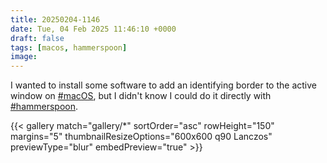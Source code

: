 ```yaml
---
title: 20250204-1146
date: Tue, 04 Feb 2025 11:46:10 +0000
draft: false
tags: [macos, hammerspoon]
image: 
---
```


I wanted to install some software to add an identifying border to the active window on [#macOS](https://mastodon.bofhers.es/tags/macOS), but I didn't know I could do it directly with [#hammerspoon](https://mastodon.bofhers.es/tags/hammerspoon).

{{< gallery match="gallery/*" sortOrder="asc" rowHeight="150" margins="5" thumbnailResizeOptions="600x600 q90 Lanczos" previewType="blur" embedPreview="true" >}}

